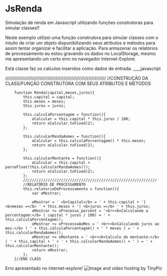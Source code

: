 JsRenda
=======

Simulação de renda em Javascript utilizando funções construtoras para simular classes!!

Neste exemplo utilizei uma função construtora para simular classes com o intuito de criar um objeto disponibilizando seus atributos e métodos para assim tentar organizar e facilitar a aplicação.
Para armazenar os relatórios de processamento eu estou gravando os dados no LocalStorage, mesmo me apresentando um certo erro no navegador Internet-Explore.

Está classe faz os calculos inseridos como dados de entrada.
,,,,,,javascript


////////////////////////////////////////////////////////////////
        //CONSTRUÇÃO DA CLASS/FUNÇÃO CONSTRUTORA COM SEUS ATRIBUTOS E METODOS

        function Renda(capital,meses,juros){
            this.capital = capital;
            this.meses = meses;
            this.juros = juros;

            this.calculaPorcentagem = function(){
                oCalcular = this.capital * this.juros / 100;
                return oCalcular.toFixed(2);
            };

            this.calcularRendaAomes = function(){
                oCalcular = this.calculaPorcentagem() * this.meses;
                return oCalcular.toFixed(2);
            };

            this.calcularMontante = function(){
                oCalcular = this.capital + parseFloat(this.calcularRendaAomes());
                return oCalcular.toFixed(2);
            };
            ////////////////////////////////////////////////////////////
            //RELATÓRIO DE PROCESSAMENTO
            this.relatorioDeProcessamento = function(){
                var oMostrar;

                oMostrar = ' <b>Capital</b> = ' + this.capital + '| <b>meses =</b> ' + this.meses + '| <b>juros =</b> ' + this.juros;
                oMostrar += oProcesso_porcent = '<br><b>Calculando a porcentagem:</b> ( capital * juros / 100) = ' + this.calculaPorcentagem();
                oMostrar += oProcessoAoMes = ' <br><b>Calculando juros ao mes:</b> ( ' + this.calculaPorcentagem() + ' * meses ) = ' + this.calcularRendaAomes();
                oMostrar += oMontante = ' <br><b>Calculo do montante:</b> ( ' + this.capital + ' + ' + this.calcularRendaAomes() + ' ) = ' + this.calcularMontante();
                return oMostrar;
            };
        }//END CLASS 





Erro apresentado no internet-explore! 
<img src="http://i42.tinypic.com/2w5q69e.jpg" border="0" alt="Image and video hosting by TinyPic">
